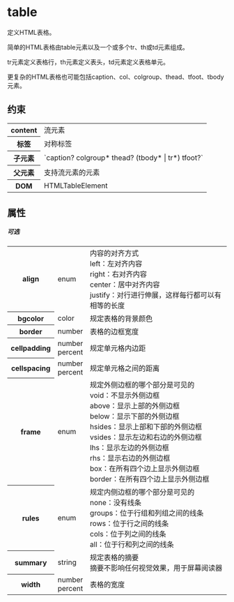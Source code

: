 # table

定义HTML表格。

简单的HTML表格由table元素以及一个或多个tr、th或td元素组成。

tr元素定义表格行，th元素定义表头，td元素定义表格单元。

更复杂的HTML表格也可能包括caption、col、colgroup、thead、tfoot、tbody元素。

## 约束

<table>
<tr>
    <th>content</th>
    <td>流元素</td>
</tr>
<tr>
    <th>标签</th>
    <td>对称标签</td>
</tr>
<tr>
    <th>子元素</th>
    <td>`caption? colgroup* thead? (tbody* | tr*) tfoot?`</td>
</tr>
<tr>
    <th>父元素</th>
    <td>支持流元素的元素</td>
</tr>
<tr>
    <th>DOM</th>
    <td>HTMLTableElement</td>
</tr>
</table>

## 属性

##### 可选

<table>
    <tr>
		<th>align</th>
		<td>enum</td>
		<td>内容的对齐方式
		<br/>left：左对齐内容
		<br/>right：右对齐内容
		<br/>center：居中对齐内容
		<br/>justify：对行进行伸展，这样每行都可以有相等的长度</td>
	</tr>
	<tr>
		<th>bgcolor</th>
		<td>color</td>
		<td>规定表格的背景颜色</td>
	</tr>
	<tr>
		<th>border</th>
		<td>number</td>
		<td>表格的边框宽度</td>
	</tr>
	<tr>
		<th>cellpadding</th>
		<td>number<br/>percent</td>
		<td>规定单元格内边距</td>
	</tr>
	<tr>
		<th>cellspacing</th>
		<td>number<br/>percent</td>
		<td>规定单元格之间的距离</td>
	</tr>
	<tr>
		<th>frame</th>
		<td>enum</td>
		<td>规定外侧边框的哪个部分是可见的
		<br/>void：不显示外侧边框
		<br/>above：显示上部的外侧边框
		<br/>below：显示下部的外侧边框
		<br/>hsides：显示上部和下部的外侧边框
		<br/>vsides：显示左边和右边的外侧边框
		<br/>lhs：显示左边的外侧边框
		<br/>rhs：显示右边的外侧边框
		<br/>box：在所有四个边上显示外侧边框
		<br/>border：在所有四个边上显示外侧边框</td>
	</tr>
	<tr>
		<th>rules</th>
		<td>enum</td>
		<td>规定内侧边框的哪个部分是可见的
		<br/>none：没有线条
		<br/>groups：位于行组和列组之间的线条
		<br/>rows：位于行之间的线条
		<br/>cols：位于列之间的线条
		<br/>all：位于行和列之间的线条</td>
		</td>
	</tr>
	<tr>
		<th>summary</th>
		<td>string</td>
		<td>规定表格的摘要
		<br/>摘要不影响任何视觉效果，用于屏幕阅读器</td>
	</tr>
	<tr>
		<th>width</th>
		<td>number<br/>percent</td>
		<td>表格的宽度</td>
	</tr>
</table>
